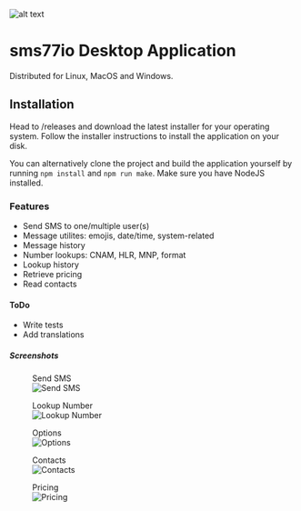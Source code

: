 ![alt text](https://www.sms77.io/wp-content/uploads/2019/07/sms77-Logo-400x79.png "sms77")
# sms77io Desktop Application

Distributed for Linux, MacOS and Windows.

## Installation
Head to /releases and download the latest installer for your operating system.
Follow the installer instructions to install the application on your disk.

You can alternatively clone the project 
and build the application yourself by running ```npm install``` and ```npm run make```.
Make sure you have NodeJS installed.

### Features
- Send SMS to one/multiple user(s)
- Message utilites: emojis, date/time, system-related
- Message history
- Number lookups: CNAM, HLR, MNP, format
- Lookup history
- Retrieve pricing
- Read contacts

#### ToDo
- Write tests
- Add translations

##### Screenshots
<figure>
<figcaption>Send SMS</figcaption>
<img alt='Send SMS' src="https://user-images.githubusercontent.com/12965261/75873156-bad0fc00-5e0f-11ea-88ba-d8d712c33cb7.png"/>
</figure>

<figure>
<figcaption>Lookup Number</figcaption>
<img alt='Lookup Number' src="https://user-images.githubusercontent.com/12965261/75870168-e6051c80-5e0a-11ea-8cf4-54015ed3ed4f.png"/>
</figure>

<figure>
<figcaption>Options</figcaption>
<img alt='Options' src="https://user-images.githubusercontent.com/12965261/75872404-5e211180-5e0e-11ea-915b-8c2cca0f289d.png"/>
</figure>

<figure>
<figcaption>Contacts</figcaption>
<img alt='Contacts' src="https://user-images.githubusercontent.com/12965261/75872467-7f81fd80-5e0e-11ea-9f3d-1e5bb03f7bc0.png"/>
</figure>

<figure>
<figcaption>Pricing</figcaption>
<img alt='Pricing' src="https://user-images.githubusercontent.com/12965261/75872517-97f21800-5e0e-11ea-8b5d-3aa96b81845f.png"/>
</figure>